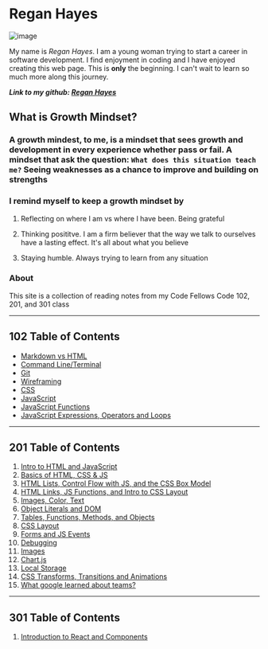 # Regan Hayes

![image](https://user-images.githubusercontent.com/94281145/141847229-f68823b5-65f3-4fc3-bef1-9eb601ca9279.png)

My name is *Regan Hayes*. I am a young woman trying to start a career in software development. I find enjoyment in coding and I have enjoyed creating this web page. This is **only** the beginning. I can't wait to learn so much more along this journey.

***Link to my github: [Regan Hayes](https://github.com/raechanel)***

## What is Growth Mindset?

### A growth mindest, to me, is a mindset that sees growth and development in every experience whether pass or fail. A mindset that ask the question: `What does this situation teach me?` Seeing weaknesses as a chance to improve and building on strengths

### I remind myself to keep a growth mindset by

1. Reflecting on where I am vs where I have been. Being grateful

2. Thinking posititve. I am a firm believer that the way we talk to ourselves have a lasting effect. It's all about what you believe

3. Staying humble. Always trying to learn from any situation

### About

This site is a collection of reading notes from my Code Fellows Code 102, 201, and 301 class

***

## 102 Table of Contents

- [Markdown vs HTML](class102reading.md)
- [Command Line/Terminal](class102reading2.md)
- [Git](class102reading3.md)
- [Wireframing](class102reading4.md)
- [CSS](class102reading5.md)
- [JavaScript](class102reading6.md)
- [JavaScript Functions](class102reading7.md)
- [JavaScript Expressions, Operators and Loops](class102reading8.md)

***

## 201 Table of Contents

1. [Intro to HTML and JavaScript](class-01.md)
2. [Basics of HTML, CSS & JS](class-02.md)
3. [HTML Lists, Control Flow with JS, and the CSS Box Model](class-03.md)
4. [HTML Links, JS Functions, and Intro to CSS Layout](class-04.md)
5. [Images, Color, Text](class-05.md)
6. [Object Literals and DOM](class-06.md)
7. [Tables, Functions, Methods, and Objects](class-07.md)
8. [CSS Layout](class-08.md)
9. [Forms and JS Events](class-09.md)
10. [Debugging](class-10.md)
11. [Images](class-11.md)
12. [Chart.js](class-12.md)
13. [Local Storage](class-13.md)
14. [CSS Transforms, Transitions and Animations](class-14a.md)
15. [What google learned about teams?](class-14b.md)

***

## 301 Table of Contents

1. [Introduction to React and Components](class-1.md)
